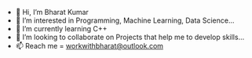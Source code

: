 - 👋 Hi, I’m Bharat Kumar
- 👀 I’m interested in Programming, Machine Learning, Data Science...
- 🌱 I’m currently learning C++
- 💞️ I’m looking to collaborate on Projects that help me to develop skills...
- 📫 Reach me = workwithbharat@outlook.com
